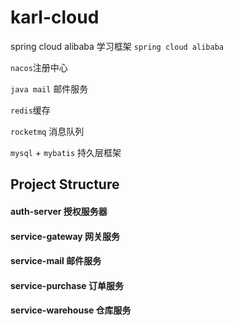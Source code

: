 # karl-cloud
spring cloud alibaba 学习框架
`spring cloud alibaba`

`nacos`注册中心

`java mail` 邮件服务

`redis`缓存

`rocketmq` 消息队列

`mysql` + `mybatis` 持久层框架


## Project Structure

#### auth-server 授权服务器
#### service-gateway 网关服务
#### service-mail 邮件服务
#### service-purchase 订单服务
#### service-warehouse 仓库服务


